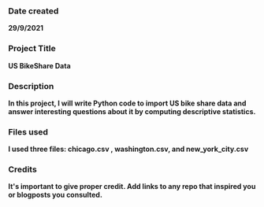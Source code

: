 ### Date created
**29/9/2021**

### Project Title
**US BikeShare Data**

### Description
**In this project, I will write Python code to import US bike share data and answer interesting questions about it by computing descriptive statistics.**

### Files used
**I used three files: chicago.csv , washington.csv, and new_york_city.csv**

### Credits
**It's important to give proper credit. Add links to any repo that inspired you or blogposts you consulted.**

